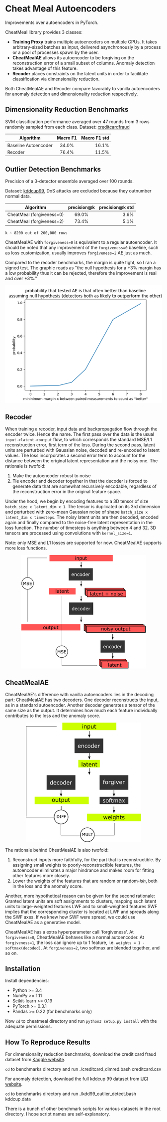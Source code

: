 # Cheat Meal Autoencoders

Improvements over autoencoders in PyTorch.

CheatMeal library provides 3 classes:


* **Training Proxy** trains multiple autoencoders on multiple GPUs. It takes arbitrary-sized batches as input, delivered asynchronously by a process or a pool of processes spawn by the user.
* **CheatMealAE** allows its autoencoder to be forgiving on the reconstruction error of a small subset of columns. Anomaly detection takes advantage of this feature.
* **Recoder** places constraints on the latent units in order to facilitate classification via dimensionality reduction.

Both CheatMealAE and Recoder compare favorably to vanilla autoencoders for anomaly detection and dimensionality reduction respectively.

## Dimensionality Reduction Benchmarks

SVM classification performance averaged over 47 rounds from 3 rows randomly sampled from each class.
Dataset: [creditcardfraud](https://www.kaggle.com/mlg-ulb/creditcardfraud)

| Algorithm       | Macro F1 | Macro F1 std  |
| ------------- |:-------------:| -----:|
| Baseline Autoencoder     | 34.0% | 16.1%  |
| Recoder      |   76.4%     |   11.5% |

## Outlier Detection Benchmarks


Precision of a 3-detector ensemble averaged over 100 rounds.

Dataset: [kddcup99](http://kdd.ics.uci.edu/databases/kddcup99), DoS attacks are excluded because they outnumber normal data.

| Algorithm       | precision@k | precision@k  std  |
| ------------- |:-------------:| -----:|
| CheatMeal (forgiveness=0) | 69.0% | 3.6%  |
| CheatMeal (forgiveness=2) |   73.4%     |   5.1% |

`k ~ 8200 out of 200,000 rows`

CheatMealAE with `forgiveness=0` is equivalent to a regular autoencoder.
It should be noted that any improvement of the `forgiveness=0` baseline, such as loss customization, usually improves `forgiveness=2` AE just as much.

Compared to the recoder benchmarks, the margin is quite tight, so I ran a signed test.
The graphic reads as "the null hypothesis for a +3% margin has a low probability thus it can be rejected, therefore the improvement is real and over +3%."

<div align="center">
<img src="https://github.com/rom1mouret/cheatmeal/blob/master/kdd_signed_test.png">
</div>

## Recoder

When training a recoder, input data and backpropagation flow through the encoder twice. Hence the name.
The first pass over the data is the usual `input->latent->output` flow, to which corresponds the standard MSE/L1 reconstruction error, first term of the loss.
During the second pass, latent units are perturbed with Gaussian noise, decoded and re-encoded to latent values. The loss incorporates a second error term to account for the distance between the original latent representation and the noisy one.
The rationale is twofold:
1. Make the autoencoder robust to noise
2. Tie encoder and decoder together in that the decoder is forced to generate data that are somewhat recursively encodable, regardless of the reconstruction error in the original feature space.

Under the hood, we begin by encoding features to a 3D tensor of size `batch_size x latent_dim x 1`. The tensor is duplicated on its 3rd dimension and perturbed with zero-mean Gaussian noise of shape `batch_size x latent_dim x timesteps`.
The noisy latent units are then decoded, encoded again and finally compared to the noise-free latent representation in the loss function.
The number of timesteps is anything between 4 and 32. 3D tensors are processed using convolutions with `kernel_size=1`.

Note: only MSE and L1 losses are supported for now. CheatMealAE supports more loss functions.

<div align="center">
<img src="https://github.com/rom1mouret/cheatmeal/blob/master/recoder.png" width="400">
</div>

## CheatMealAE

CheatMealAE's difference with vanilla autoencoders lies in the decoding part: CheatMealAE has two decoders.
One decoder reconstructs the input, as in a standard autoencoder. Another decoder generates a tensor of the same size as the output. It determines how much each feature individually contributes to the loss and the anomaly score.

<div align="center">
<img src="https://github.com/rom1mouret/cheatmeal/blob/master/forgiver.png" width="370">
</div>

The rationale behind CheatMealAE is also twofold:
1. Reconstruct inputs more faithfully, for the part that is reconstructible. By assigning small weights to poorly-reconstructible features, the autoencoder eliminates a major hindrance and makes room for fitting other features more closely.
2. Lower the weights of the features that are random or random-*ish*, both in the loss and the anomaly score.

Another, more hypothetical reason can be given for the second rationale:
Granted latent units are soft assignments to clusters, mapping such latent units to large-weighted features LWF and to small-weighted features SWF implies that the corresponding cluster is located at LWF and spreads along the SWF axes. If we knew how SWF were spread, we could use CheatMealAE as a generative model.

CheatMealAE has a extra hyperparameter call 'forgiveness'. At `forgiveness=0`, CheatMealAE behaves like a normal autoencoder. At `forgiveness=1`, the loss can ignore up to 1 feature, i.e. `weights = 1 - softmax(decoded)`. At `forgiveness=2`, two softmax are blended together, and so on.


## Installation

Install dependencies:

* Python >= 3.4
* NumPy >= 1.11
* Scikit-learn >= 0.19
* PyTorch >= 0.3.1
* Pandas >= 0.22 (for benchmarks only)

Now `cd` to cheatmeal directory and run `python3 setup.py install` with the adequate permissions.

## How To Reproduce Results

For dimensionality reduction benchmarks, download the credit card fraud dataset from [Kaggle website](https://www.kaggle.com/mlg-ulb/creditcardfraud).

`cd` to benchmarks directory and run ./creditcard_dimred.bash creditcard.csv

For anomaly detection, download the full kddcup 99 dataset from [UCI website](http://kdd.ics.uci.edu/databases/kddcup99/kddcup99.html).

`cd` to benchmarks directory and run ./kdd99_outlier_detect.bash kddcup.data

There is a bunch of other benchmark scripts for various datasets in the root directory. I hope script names are self-explanatory.
